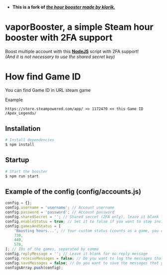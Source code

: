 -   #### This is a fork of [_the hour booster made by klorik._](https://www.unknowncheats.me/forum/cs-go-releases/201270-ez-steam-hours-booster-nodejs-steamguard-2fa.html)

# vaporBooster, a simple Steam hour booster with 2FA support

Boost multiple account with this [**NodeJS**](https://nodejs.org/en/download/) script with 2FA support!  
_(And it is not necessary to use the shared secret key)_

# How find Game ID 
You can find Game ID in URL steam game

Example
```
https://store.steampowered.com/app/ >> 1172470 << this Game ID /Apex_Legends/
```

## Installation

```bash
# Install dependencies 
$ npm install
```

## Startup

```bash
# Start the booster
$ npm run start
```

## Example of the config (config/accounts.js)

```javascript
config = {};
config.username = 'username'; // Account username
config.password = 'password'; // Account password
config.sharedSecret = ''; // Shared secret (2FA only), leave it blank for steam guard code
config.enableStatus = true; // Set it to false if you want to stay invisible
config.gamesAndStatus = [
	'Boosting hours...', // Your custom status (counts as a game, you can only boost 31 games with the custom status)
	730,
	440,
	570,
]; // IDs of the games, separated by comma
config.replyMessage = ''; // Leave it blank for no reply message
config.receiveMessages = false; // Do you want to log the messages that you receive in the terminal?
config.saveMessages = false; // Do you want to save the messages that you receive in a file?
configsArray.push(config);
```
